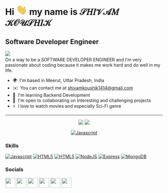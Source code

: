 Hi <img src="https://raw.githubusercontent.com/ABSphreak/ABSphreak/master/gifs/Hi.gif" width="35"> my name is 𝒮𝐻𝐼𝒱𝒜𝑀 𝒦𝒪𝒰𝒮𝐻𝐼𝒦
===========================

Software Developer Engineer
---------------------------
![](https://komarev.com/ghpvc/?username=neerajap-01&color=brightgreen&style=flat) \
On a way to be a SOFTWARE DEVELOPER ENGINEER and I'm very passionate about coding because it makes me work hard and do well in my life.

* 🌍  I'm based in Meerut, Uttar Pradesh, India
* ✉️  You can contact me at [shivamkoushik1414@gmail.com](mailto:shivamkoushik1414@gmail.com)
* 🧠  I'm learning Backend Development
* 🤝  I'm open to collaborating on Interesting and challenging projects
* ⚡  I love to watch movies and especially Sci-Fi genre

<hr>
<p align="center">
  <img width="400px" src="https://github-readme-stats.vercel.app/api?username=Shivam-Koushik&count_private=true&show_icons=true&theme=material-palenight&hide_border=true&bg_color=1F222E" />
  <img width="400px" src="https://github-readme-streak-stats.herokuapp.com?user=Shivam-Koushik&theme=material-palenight&hide_border=true&fire=C77800&ring=7C2AE8&background=1F222E" />
</p>
     
<div align="center"> <a href="https://skyline.github.com/Shivam-Koushik/2021" target="_blank" rel="noreferrer"><img src="https://www.pngall.com/wp-content/uploads/2016/05/Click-Here-PNG.png" width="180" height="55" alt="Javascript" /></a></div>

### Skills

<p align="left">
<a href="https://developer.mozilla.org/en-US/docs/Web/JavaScript" target="_blank" rel="noreferrer"><img src="https://raw.githubusercontent.com/danielcranney/readme-generator/main/public/icons/skills/javascript-colored.svg" width="36" height="36" alt="Javascript" /></a>
<a href="https://developer.mozilla.org/en-US/docs/Glossary/HTML5" target="_blank" rel="noreferrer"><img src="https://raw.githubusercontent.com/danielcranney/readme-generator/main/public/icons/skills/html5-colored.svg" width="36" height="36" alt="HTML5" /></a>
<a href="https://developer.mozilla.org/en-US/docs/Web/CSS" target="_blank" rel="noreferrer"><img src="https://raw.githubusercontent.com/danielcranney/readme-generator/main/public/icons/skills/css3-colored.svg" width="36" height="36" alt="HTML5" /></a>
<a href="https://nodejs.org/en/" target="_blank" rel="noreferrer"><img src="https://raw.githubusercontent.com/danielcranney/readme-generator/main/public/icons/skills/nodejs-colored.svg" width="36" height="36" alt="NodeJS" /></a>
<a href="https://expressjs.com/" target="_blank" rel="noreferrer"><img src="https://raw.githubusercontent.com/danielcranney/readme-generator/main/public/icons/skills/express-colored.svg" width="36" height="36" alt="Express" /></a>
<a href="https://www.mongodb.com/" target="_blank" rel="noreferrer"><img src="https://raw.githubusercontent.com/danielcranney/readme-generator/main/public/icons/skills/mongodb-colored.svg" width="36" height="36" alt="MongoDB" /></a>
</p>


### Socials

<p align="left"> 
<a href="https://discord.com/users/Shivam-Koushik#5015" target="_blank" rel="noreferrer"><img src="https://raw.githubusercontent.com/danielcranney/readme-generator/main/public/icons/socials/discord.svg" width="32" height="32" /></a>
<a href="https://www.facebook.com/shivam.koushik.79/" target="_blank" rel="noreferrer"><img src="https://raw.githubusercontent.com/danielcranney/readme-generator/main/public/icons/socials/facebook.svg" width="32" height="32" /></a> 
<a href="https://github.com/Shivam-Koushik?tab=overview&from=2022-07-01&to=2022-07-28" target="_blank" rel="noreferrer"><img src="https://raw.githubusercontent.com/danielcranney/readme-generator/main/public/icons/socials/github.svg" width="32" height="32" /></a> 
<a href="https://www.instagram.com/the.shivam.koushik/" target="_blank" rel="noreferrer"><img src="https://raw.githubusercontent.com/danielcranney/readme-generator/main/public/icons/socials/instagram.svg" width="32" height="32" /></a> 
<a href="https://www.linkedin.com/in/shivam-koushik-bba412222/" target="_blank" rel="noreferrer"><img src="https://raw.githubusercontent.com/danielcranney/readme-generator/main/public/icons/socials/linkedin.svg" width="32" height="32" /></a> 
<a href="https://twitter.com/ShivamKoushik6" target="_blank" rel="noreferrer"><img src="https://raw.githubusercontent.com/danielcranney/readme-generator/main/public/icons/socials/twitter.svg" width="32" height="32" /></a></p>

<!---
Shivam-Koushik/Shivam-Koushikis a ✨ special ✨ repository because its `README.md` (this file) appears on your GitHub profile.
You can click the Preview link to take a look at your changes.
--->
